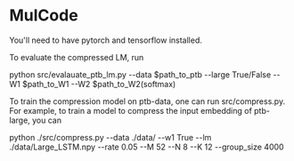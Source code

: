 # MulCode

You'll need to have pytorch and tensorflow installed.

To evaluate the compressed LM, run

python src/evalauate_ptb_lm.py --data $path_to_ptb --large True/False --W1 $path_to_W1 --W2 $path_to_W2(softmax)

To train the compression model on ptb-data, one can run src/compress.py.
For example, to train a model to compress the input embedding of ptb-large, you can

python ./src/compress.py --data ./data/ --w1 True --lm ./data/Large_LSTM.npy --rate 0.05 --M 52 --N 8 --K 12 --group_size 4000
